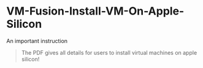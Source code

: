 # VM-Fusion-Install-VM-On-Apple-Silicon
An important instruction

> The PDF gives all details for users to install virtual machines on apple silicon!
